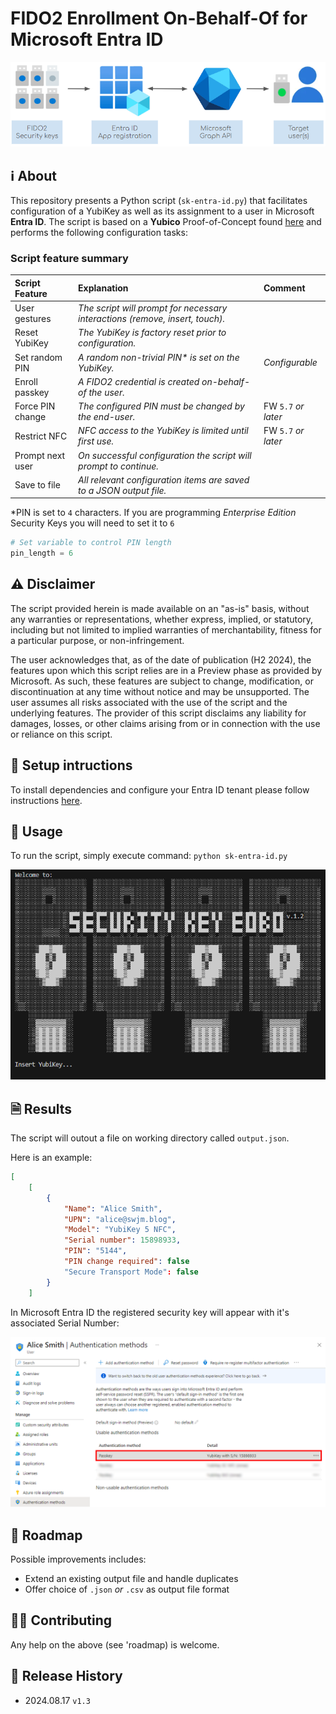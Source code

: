 # FIDO2 Enrollment On-Behalf-Of for Microsoft Entra ID 

![](/images/security-key-eobo-with-microsoft-entra-id-integration-overview-diagram.png)

## ℹ️ About
This repository presents a Python script (`sk-entra-id.py`) that facilitates configuration of a YubiKey as well as its assignment to a user in Microsoft **Entra ID**. 
The script is based on a **Yubico** Proof-of-Concept found [here](https://github.com/YubicoLabs/entraId-register-passkeys-on-behalf-of-users) and performs the following configuration tasks:

### Script feature summary

| Script Feature        | Explanation           | Comment  |
|:------------- |:-------------|:-----|
| User gestures | _The script will prompt for necessary interactions (remove, insert, touch)._     |    |
| Reset YubiKey    | _The YubiKey is factory reset prior to configuration._ |  |
| Set random PIN    | _A random non-trivial PIN* is set on the YubiKey._      |_Configurable_ |
| Enroll passkey    | _A FIDO2 credential is created on-behalf-of the user._      |    |
| Force PIN change | _The configured PIN must be changed by the end-user._     |   FW ```5.7``` _or later_|
| Restrict NFC | _NFC access to the YubiKey is limited until first use._     |   FW ```5.7``` _or later_ |
| Prompt next user | _On successful configuration the script will prompt to continue._     |    |
| Save to file | _All relevant configuration items are saved to a JSON output file._     |    |

*PIN is set to ```4``` characters. If you are programming _Enterprise Edition_ Security Keys you will need to set it to ```6```

```python
# Set variable to control PIN length
pin_length = 6

```

## ⚠️ Disclaimer
The script provided herein is made available on an "as-is" basis, without any warranties or representations, whether express, implied, or statutory, including but not limited to implied warranties of merchantability, fitness for a particular purpose, or non-infringement.

The user acknowledges that, as of the date of publication (H2 2024), the features upon which this script relies are in a Preview phase as provided by Microsoft. As such, these features are subject to change, modification, or discontinuation at any time without notice and may be unsupported. The user assumes all risks associated with the use of the script and the underlying features. The provider of this script disclaims any liability for damages, losses, or other claims arising from or in connection with the use or reliance on this script.


## 💾 Setup intructions
To install dependencies and configure your Entra ID tenant please follow instructions [here](https://github.com/JMarkstrom/entra-id-security-key-obo-enrollment/tree/main/docs).

## 📖 Usage
To run the script, simply execute command: `python sk-entra-id.py`

![](/images/security-key-eobo-with-microsoft-entra-id.1.2.gif)


## 🗎 Results
The script will outout a file on working directory called `output.json`. 

Here is an example: 

```json
[
    [
        {
            "Name": "Alice Smith",
            "UPN": "alice@swjm.blog",
            "Model": "YubiKey 5 NFC",
            "Serial number": 15898933,
            "PIN": "5144",
            "PIN change required": false
            "Secure Transport Mode": false
        }
    ]
```

In Microsoft Entra ID the registered security key will appear with it's associated Serial Number:

![](/images/security-key-eobo-with-microsoft-entra-id-added-to-account.png)


## 📖 Roadmap
Possible improvements includes:
- Extend an existing output file and handle duplicates
- Offer choice of `.json` _or_ `.csv` as output file format

## 🥷🏻 Contributing
Any help on the above (see 'roadmap) is welcome.

## 📜 Release History
* 2024.08.17 `v1.3`
